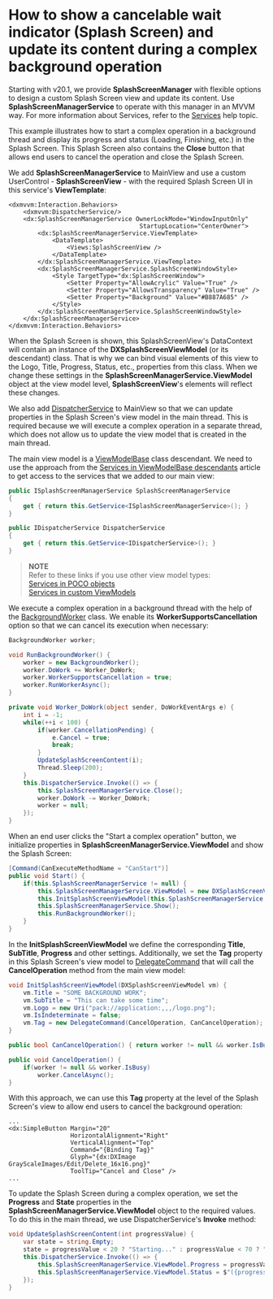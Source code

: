 # How to show a cancelable wait indicator (Splash Screen) and update its content during a complex background operation

Starting with v20.1, we provide **SplashScreenManager** with flexible options to design a custom Splash Screen view and update its content. Use **SplashScreenManagerService** to operate with this manager in an MVVM way. For more information about Services, refer to the [Services](https://docs.devexpress.com/WPF/17414/mvvm-framework/services) help topic.

This example illustrates how to start a complex operation in a background thread and display its progress and status (Loading, Finishing, etc.) in the Splash Screen. This Splash Screen also contains the **Close** button that allows end users to cancel the operation and close the Splash Screen.

We add **SplashScreenManagerService** to MainView and use a custom UserControl - **SplashScreenView** - with the required Splash Screen UI in this service's **ViewTemplate**: 

```xaml
<dxmvvm:Interaction.Behaviors>
    <dxmvvm:DispatcherService/>
    <dx:SplashScreenManagerService OwnerLockMode="WindowInputOnly"
                                    StartupLocation="CenterOwner">
        <dx:SplashScreenManagerService.ViewTemplate>
            <DataTemplate>
                <Views:SplashScreenView />
            </DataTemplate>
        </dx:SplashScreenManagerService.ViewTemplate>
        <dx:SplashScreenManagerService.SplashScreenWindowStyle>
            <Style TargetType="dx:SplashScreenWindow">
                <Setter Property="AllowAcrylic" Value="True" />
                <Setter Property="AllowsTransparency" Value="True" />
                <Setter Property="Background" Value="#B887A685" />
            </Style>
        </dx:SplashScreenManagerService.SplashScreenWindowStyle>
    </dx:SplashScreenManagerService>
</dxmvvm:Interaction.Behaviors>
```

When the Splash Screen is shown, this SplashScreenView's DataContext will contain an instance of the **DXSplashScreenViewModel** (or its descendant) class. That is why we can bind visual elements of this view to the Logo, Title, Progress, Status, etc., properties from this class. When we change these settings in the **SplashScreenManagerService.ViewModel** object at the view model level, **SplashScreenView**'s elements will reflect these changes.

We also add [DispatcherService](https://docs.devexpress.com/WPF/113861/mvvm-framework/services/predefined-set/dispatcherservice) to MainView so that we can update properties in the Splash Screen's view model in the main thread. This is required because we will execute a complex operation in a separate thread, which does not allow us to update the view model that is created in the main thread.

The main view model is a [ViewModelBase](https://docs.devexpress.com/WPF/17351/mvvm-framework/viewmodels/viewmodelbase) class descendant. We need to use the approach from the [Services in ViewModelBase descendants](https://docs.devexpress.com/WPF/17446/mvvm-framework/services/services-in-viewmodelbase-descendants) article to get access to the services that we added to our main view:

```cs
public ISplashScreenManagerService SplashScreenManagerService
{
    get { return this.GetService<ISplashScreenManagerService>(); }
}

public IDispatcherService DispatcherService
{
    get { return this.GetService<IDispatcherService>(); }
}

```

> **NOTE**  
> Refer to these links if you use other view model types:  
> [Services in POCO objects](https://docs.devexpress.com/WPF/17447/mvvm-framework/services/services-in-poco-objects)  
> [Services in custom ViewModels](https://docs.devexpress.com/WPF/17450/mvvm-framework/services/services-in-custom-viewmodels)  

We execute a complex operation in a background thread with the help of the [BackgroundWorker](https://docs.microsoft.com/en-us/dotnet/api/system.componentmodel.backgroundworker?view=netframework-4.8) class. We enable its **WorkerSupportsCancellation** option so that we can cancel its execution when necessary: 

```cs
BackgroundWorker worker;

void RunBackgroundWorker() {
    worker = new BackgroundWorker();
    worker.DoWork += Worker_DoWork;
    worker.WorkerSupportsCancellation = true;
    worker.RunWorkerAsync();
}

private void Worker_DoWork(object sender, DoWorkEventArgs e) {
    int i = -1;
    while(++i < 100) {
        if(worker.CancellationPending) {
            e.Cancel = true;
            break;
        }
        UpdateSplashScreenContent(i);
        Thread.Sleep(200);
    }
    this.DispatcherService.Invoke(() => {
        this.SplashScreenManagerService.Close();
        worker.DoWork -= Worker_DoWork;
        worker = null;
    });
}
```

When an end user clicks the "Start a complex operation" button, we initialize properties in **SplashScreenManagerService.ViewModel** and show the Splash Screen:

```cs
[Command(CanExecuteMethodName = "CanStart")]
public void Start() {
    if(this.SplashScreenManagerService != null) {
        this.SplashScreenManagerService.ViewModel = new DXSplashScreenViewModel();
        this.InitSplashScreenViewModel(this.SplashScreenManagerService.ViewModel);
        this.SplashScreenManagerService.Show();
        this.RunBackgroundWorker();
    }
}
```

In the **InitSplashScreenViewModel** we define the corresponding **Title**, **SubTitle**, **Progress** and other settings. Additionally, we set the **Tag** property in this Splash Screen's view model to [DelegateCommand](https://docs.devexpress.com/WPF/17353/mvvm-framework/commands/delegate-commands) that will call the **CancelOperation** method from the main view model:

```cs
void InitSplashScreenViewModel(DXSplashScreenViewModel vm) {
    vm.Title = "SOME BACKGROUND WORK";
    vm.SubTitle = "This can take some time";
    vm.Logo = new Uri("pack://application:,,,/logo.png");
    vm.IsIndeterminate = false;
    vm.Tag = new DelegateCommand(CancelOperation, CanCancelOperation);
}

public bool CanCancelOperation() { return worker != null && worker.IsBusy; }

public void CancelOperation() {
    if(worker != null && worker.IsBusy)
        worker.CancelAsync();
}
```

With this approach, we can use this **Tag** property at the level of the Splash Screen's view to allow end users to cancel the background operation:


```xaml
...
<dx:SimpleButton Margin="20"
                 HorizontalAlignment="Right"
                 VerticalAlignment="Top"
                 Command="{Binding Tag}"
                 Glyph="{dx:DXImage GrayScaleImages/Edit/Delete_16x16.png}"
                 ToolTip="Cancel and Close" />
...
```

To update the Splash Screen during a complex operation, we set the **Progress** and **State** properties in the **SplashScreenManagerService.ViewModel** object to the required values. To do this in the main thread, we use DispatcherService's **Invoke** method:

```cs
void UpdateSplashScreenContent(int progressValue) {
    var state = string.Empty;
    state = progressValue < 20 ? "Starting..." : progressValue < 70 ? "Loading data.." : "Finishing";
    this.DispatcherService.Invoke(() => {
        this.SplashScreenManagerService.ViewModel.Progress = progressValue;
        this.SplashScreenManagerService.ViewModel.Status = $"({progressValue} %) - {state}";
    });
}
```
